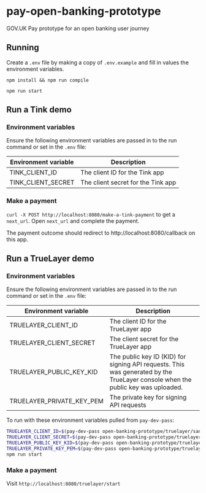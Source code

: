 # pay-open-banking-prototype

GOV.UK Pay prototype for an open banking user journey

## Running

Create a `.env` file by making a copy of `.env.example` and fill in values the environment variables.

`npm install && npm run compile`

`npm run start`

## Run a Tink demo

### Environment variables

Ensure the following environment variables are passed in to the run command or set in the `.env` file:

| Environment variable | Description                        |
|----------------------|------------------------------------|
| TINK_CLIENT_ID       | The client ID for the Tink app     |
| TINK_CLIENT_SECRET   | The client secret for the Tink app |

### Make a payment

`curl -X POST http://localhost:8080/make-a-tink-payment` to get a `next_url`. Open `next_url` and complete the payment.

The payment outcome should redirect to http://localhost:8080/callback on this app.

## Run a TrueLayer demo

### Environment variables

Ensure the following environment variables are passed in to the run command or set in the `.env` file:

| Environment variable      | Description                                                                                                                     |
|---------------------------|---------------------------------------------------------------------------------------------------------------------------------|
| TRUELAYER_CLIENT_ID       | The client ID for the TrueLayer app                                                                                             |
| TRUELAYER_CLIENT_SECRET   | The client secret for the TrueLayer app                                                                                         |
| TRUELAYER_PUBLIC_KEY_KID  | The public key ID (KID) for signing API requests. This was generated by the TrueLayer console when the public key was uploaded. |
| TRUELAYER_PRIVATE_KEY_PEM | The private key for signing API requests                                                                                        |

To run with these environment variables pulled from `pay-dev-pass`:

```sh
TRUELAYER_CLIENT_ID=$(pay-dev-pass open-banking-prototype/truelayer/sandbox/client-id) \
TRUELAYER_CLIENT_SECRET=$(pay-dev-pass open-banking-prototype/truelayer/sandbox/client-secret) \
TRUELAYER_PUBLIC_KEY_KID=$(pay-dev-pass open-banking-prototype/truelayer/sandbox/request-signing-public-key-kid) \
TRUELAYER_PRIVATE_KEY_PEM=$(pay-dev-pass open-banking-prototype/truelayer/sandbox/request-signing-private-key) \
npm run start
```

### Make a payment

Visit `http://localhost:8080/truelayer/start`


